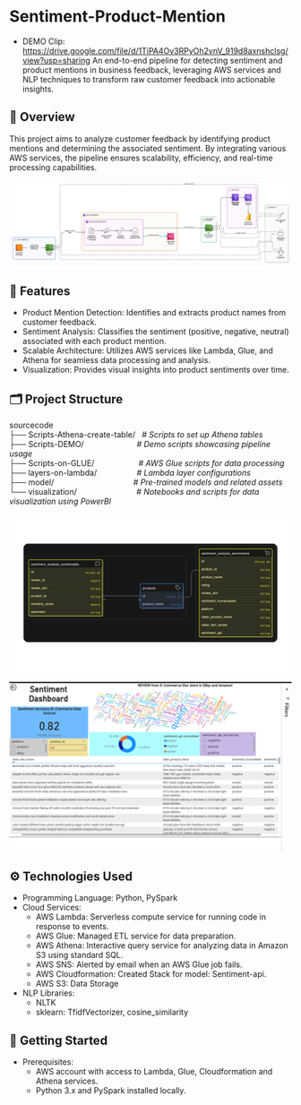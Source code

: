 # Sentiment-Product-Mention
- DEMO Clip: https://drive.google.com/file/d/1TiPA4Ov3RPyOh2vnV_919d8axnshclsg/view?usp=sharing
An end-to-end pipeline for detecting sentiment and product mentions in business feedback, leveraging AWS services and NLP techniques to transform raw customer feedback into actionable insights.
## 📌 Overview
This project aims to analyze customer feedback by identifying product mentions and determining the associated sentiment. By integrating various AWS services, the pipeline ensures scalability, efficiency, and real-time processing capabilities.

![Pipeline Overview](pipeline_overview/diagram-export-29-5-2568-21_21_18.png)

## 🧰 Features
- Product Mention Detection: Identifies and extracts product names from customer feedback.
- Sentiment Analysis: Classifies the sentiment (positive, negative, neutral) associated with each product mention.
- Scalable Architecture: Utilizes AWS services like Lambda, Glue, and Athena for seamless data processing and analysis.
- Visualization: Provides visual insights into product sentiments over time.

## 🗂️ Project Structure
sourcecode <br />
├── Scripts-Athena-create-table/&nbsp;&nbsp;&nbsp;_# Scripts to set up Athena tables_ <br />
├── Scripts-DEMO/&nbsp;&nbsp;&nbsp;&nbsp;&nbsp;&nbsp;&nbsp;&nbsp;&nbsp;&nbsp;&nbsp;&nbsp;&nbsp;&nbsp;&nbsp;&nbsp;&nbsp;&nbsp;&nbsp;&nbsp;&nbsp;&nbsp;&nbsp;&nbsp;_# Demo scripts showcasing pipeline usage_ <br />
├── Scripts-on-GLUE/&nbsp;&nbsp;&nbsp;&nbsp;&nbsp;&nbsp;&nbsp;&nbsp;&nbsp;&nbsp;&nbsp;&nbsp;&nbsp;&nbsp;&nbsp;&nbsp;&nbsp;&nbsp;&nbsp;&nbsp;_# AWS Glue scripts for data processing_ <br />
├── layers-on-lambda/&nbsp;&nbsp;&nbsp;&nbsp;&nbsp;&nbsp;&nbsp;&nbsp;&nbsp;&nbsp;&nbsp;&nbsp;&nbsp;&nbsp;&nbsp;&nbsp;&nbsp;&nbsp;_# Lambda layer configurations_ <br />
├── model/&nbsp;&nbsp;&nbsp;&nbsp;&nbsp;&nbsp;&nbsp;&nbsp;&nbsp;&nbsp;&nbsp;&nbsp;&nbsp;&nbsp;&nbsp;&nbsp;&nbsp;&nbsp;&nbsp;&nbsp;&nbsp;&nbsp;&nbsp;&nbsp;&nbsp;&nbsp;&nbsp;&nbsp;&nbsp;&nbsp;&nbsp;&nbsp;&nbsp;&nbsp;&nbsp;&nbsp;_# Pre-trained models and related assets_ <br />
└── visualization/&nbsp;&nbsp;&nbsp;&nbsp;&nbsp;&nbsp;&nbsp;&nbsp;&nbsp;&nbsp;&nbsp;&nbsp;&nbsp;&nbsp;&nbsp;&nbsp;&nbsp;&nbsp;&nbsp;&nbsp;&nbsp;&nbsp;&nbsp;&nbsp;&nbsp;&nbsp;&nbsp;_# Notebooks and scripts for data visualization using PowerBI_ <br />    

![Data Model of our Project](pipeline_overview/data_model.png)


![Visualization using PowerBI](pipeline_overview/visualization.png)


## ⚙️ Technologies Used
- Programming Language: Python, PySpark
- Cloud Services:
  - AWS Lambda: Serverless compute service for running code in response to events.
  - AWS Glue: Managed ETL service for data preparation.
  - AWS Athena: Interactive query service for analyzing data in Amazon S3 using standard SQL.
  - AWS SNS: Alerted by email when an AWS Glue job fails.
  - AWS Cloudformation: Created Stack for model: Sentiment-api.
  - AWS S3: Data Storage
- NLP Libraries:
  - NLTK
  - sklearn: TfidfVectorizer, cosine_similarity
 
## 🚀 Getting Started
- Prerequisites:
  - AWS account with access to Lambda, Glue, Cloudformation and Athena services.
  - Python 3.x and PySpark installed locally.
